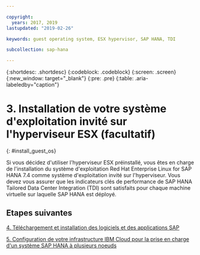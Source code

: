 ```yaml
---

copyright:
  years: 2017, 2019
lastupdated: "2019-02-26"

keywords: guest operating system, ESX hypervisor, SAP HANA, TDI

subcollection: sap-hana

---
```


{:shortdesc: .shortdesc}
{:codeblock: .codeblock}
{:screen: .screen}
{:new_window: target="_blank"}
{:pre: .pre}
{:table: .aria-labeledby="caption"}

# 3. Installation de votre système d'exploitation invité sur l'hyperviseur ESX (facultatif)
{: #install_guest_os}

Si vous décidez d'utiliser l'hyperviseur ESX préinstallé, vous êtes en charge de l'installation du système d'exploitation Red Hat Enterprise Linux for SAP HANA 7.4 comme système d'exploitation invité sur l'hyperviseur. Vous devez vous assurer que les indicateurs clés de performance de SAP HANA Tailored Data Center Integration (TDI) sont satisfaits pour chaque machine virtuelle sur laquelle SAP HANA est déployé.

## Etapes suivantes

  [4. Téléchargement et installation des logiciels et des applications SAP](/docs/infrastructure/sap-hana?topic=sap-hana-install_sap#install_sap)

  [5. Configuration de votre infrastructure IBM Cloud pour la prise en charge d'un système SAP HANA à plusieurs noeuds](/docs/infrastructure/sap-hana?topic=sap-hana-multi-node-storage#multi-node-storage)
